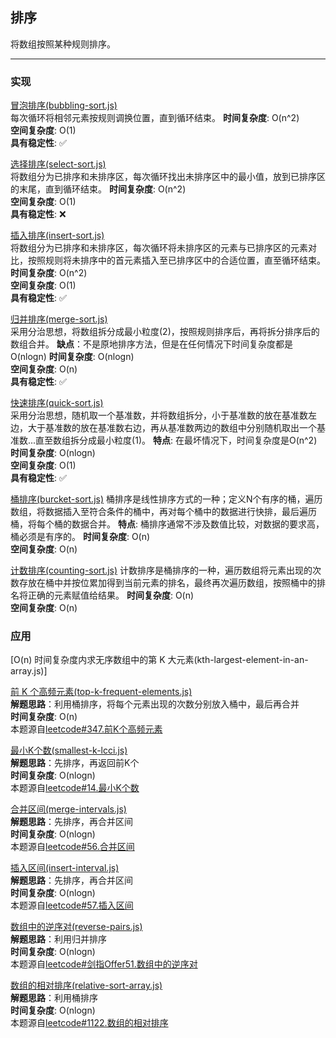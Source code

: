 ## 排序

将数组按照某种规则排序。

---

### 实现

[冒泡排序(bubbling-sort.js)](https://github.com/zyq666/A-daily-algorithmic-technique/blob/master/sort/bubbling-sort.js)</br>
每次循环将相邻元素按规则调换位置，直到循环结束。
**时间复杂度**: O(n^2)</br>
**空间复杂度**: O(1)</br>
**具有稳定性**: ✅</br>

[选择排序(select-sort.js)](https://github.com/zyq666/A-daily-algorithmic-technique/blob/master/sort/select-sort.js)</br>
将数组分为已排序和未排序区，每次循环找出未排序区中的最小值，放到已排序区的末尾，直到循环结束。
**时间复杂度**: O(n^2)</br>
**空间复杂度**: O(1)</br>
**具有稳定性**: ❌</br>

[插入排序(insert-sort.js)](https://github.com/zyq666/A-daily-algorithmic-technique/blob/master/sort/insert-sort.js)</br>
将数组分为已排序和未排序区，每次循环将未排序区的元素与已排序区的元素对比，按照规则将未排序中的首元素插入至已排序区中的合适位置，直至循环结束。
**时间复杂度**: O(n^2)</br>
**空间复杂度**: O(1)</br>
**具有稳定性**: ✅</br>

[归并排序(merge-sort.js)](https://github.com/zyq666/A-daily-algorithmic-technique/blob/master/sort/merge-sort.js)</br>
采用分治思想，将数组拆分成最小粒度(2)，按照规则排序后，再将拆分排序后的数组合并。
**缺点**：不是原地排序方法，但是在任何情况下时间复杂度都是O(nlogn)
**时间复杂度**: O(nlogn)</br>
**空间复杂度**: O(n)</br>
**具有稳定性**: ✅</br>

[快速排序(quick-sort.js)](https://github.com/zyq666/A-daily-algorithmic-technique/blob/master/sort/quick-sort.js)</br>
采用分治思想，随机取一个基准数，并将数组拆分，小于基准数的放在基准数左边，大于基准数的放在基准数右边，再从基准数两边的数组中分别随机取出一个基准数...直至数组拆分成最小粒度(1)。
**特点**: 在最坏情况下，时间复杂度是O(n^2)
**时间复杂度**: O(nlogn)</br>
**空间复杂度**: O(1)</br>
**具有稳定性**: ✅</br>

[桶排序(burcket-sort.js)](https://github.com/zyq666/A-daily-algorithmic-technique/blob/master/sort/burcket-sort.js)
桶排序是线性排序方式的一种；定义N个有序的桶，遍历数组，将数据插入至符合条件的桶中，再对每个桶中的数据进行快排，最后遍历桶，将每个桶的数据合并。
**特点**: 桶排序通常不涉及数值比较，对数据的要求高，桶必须是有序的。
**时间复杂度**: O(n)</br>
**空间复杂度**: O(n)</br>

[计数排序(counting-sort.js)](https://github.com/zyq666/A-daily-algorithmic-technique/blob/master/sort/counting-sort.js)
计数排序是桶排序的一种，遍历数组将元素出现的次数存放在桶中并按位累加得到当前元素的排名，最终再次遍历数组，按照桶中的排名将正确的元素赋值给结果。
**时间复杂度**: O(n)</br>
**空间复杂度**: O(n)</br>

### 应用
[O(n) 时间复杂度内求无序数组中的第 K 大元素(kth-largest-element-in-an-array.js)]

[前 K 个高频元素(top-k-frequent-elements.js)](https://github.com/zyq666/A-daily-algorithmic-technique/blob/master/sort/top-k-frequent-elements.js)</br>
**解题思路**：利用桶排序，将每个元素出现的次数分别放入桶中，最后再合并</br>
**时间复杂度**: O(n)</br>
本题源自[leetcode#347.前K个高频元素](https://leetcode-cn.com/problems/top-k-frequent-elements/)</br>

[最小K个数(smallest-k-lcci.js)](https://github.com/zyq666/A-daily-algorithmic-technique/blob/master/sort/smallest-k-lcci.js)</br>
**解题思路**：先排序，再返回前K个</br>
**时间复杂度**: O(nlogn)</br>
本题源自[leetcode#14.最小K个数](https://leetcode-cn.com/problems/smallest-k-lcci/)</br>

[合并区间(merge-intervals.js)](https://github.com/zyq666/A-daily-algorithmic-technique/blob/master/sort/merge-intervals.js)</br>
**解题思路**：先排序，再合并区间</br>
**时间复杂度**: O(nlogn)</br>
本题源自[leetcode#56.合并区间](https://leetcode-cn.com/problems/merge-intervals/)</br>

[插入区间(insert-interval.js)](https://github.com/zyq666/A-daily-algorithmic-technique/blob/master/sort/insert-interval.js)</br>
**解题思路**：先排序，再合并区间</br>
**时间复杂度**: O(nlogn)</br>
本题源自[leetcode#57.插入区间](https://leetcode-cn.com/problems/insert-interval/)</br>

[数组中的逆序对(reverse-pairs.js)](https://github.com/zyq666/A-daily-algorithmic-technique/blob/master/sort/reverse-pairs.js)</br>
**解题思路**：利用归并排序</br>
**时间复杂度**: O(nlogn)</br>
本题源自[leetcode#剑指Offer51.数组中的逆序对](https://leetcode-cn.com/problems/shu-zu-zhong-de-ni-xu-dui-lcof/)</br>

[数组的相对排序(relative-sort-array.js)](https://github.com/zyq666/A-daily-algorithmic-technique/blob/master/sort/relative-sort-array.js)</br>
**解题思路**：利用桶排序</br>
**时间复杂度**: O(nlogn)</br>
本题源自[leetcode#1122.数组的相对排序](https://leetcode-cn.com/problems/relative-sort-array/)</br>